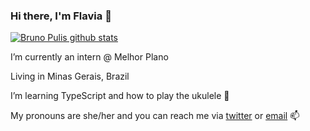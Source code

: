 ### Hi there, I'm Flavia 👋

  [![Bruno Pulis github stats](https://github-readme-stats.vercel.app/api?username=flavianunes)](https://github.com/flavianunes/github-readme-stats)


I’m currently an intern @ Melhor Plano

Living in Minas Gerais, Brazil

I’m learning TypeScript and how to play the ukulele 🌱

My pronouns are she/her and you can reach me via <a href="https://twitter.com/tweetsdafla">twitter</a> or <a href="mailto:flavianunesdev@gmail.com">email</a> 📫




